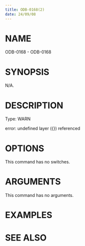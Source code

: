 ```yaml
---
title: ODB-0168(2)
date: 24/09/08
---
```


# NAME

ODB-0168 - ODB-0168

# SYNOPSIS

N/A.

# DESCRIPTION

Type: WARN

error: undefined layer ({}) referenced

# OPTIONS

This command has no switches.

# ARGUMENTS

This command has no arguments.

# EXAMPLES

# SEE ALSO
